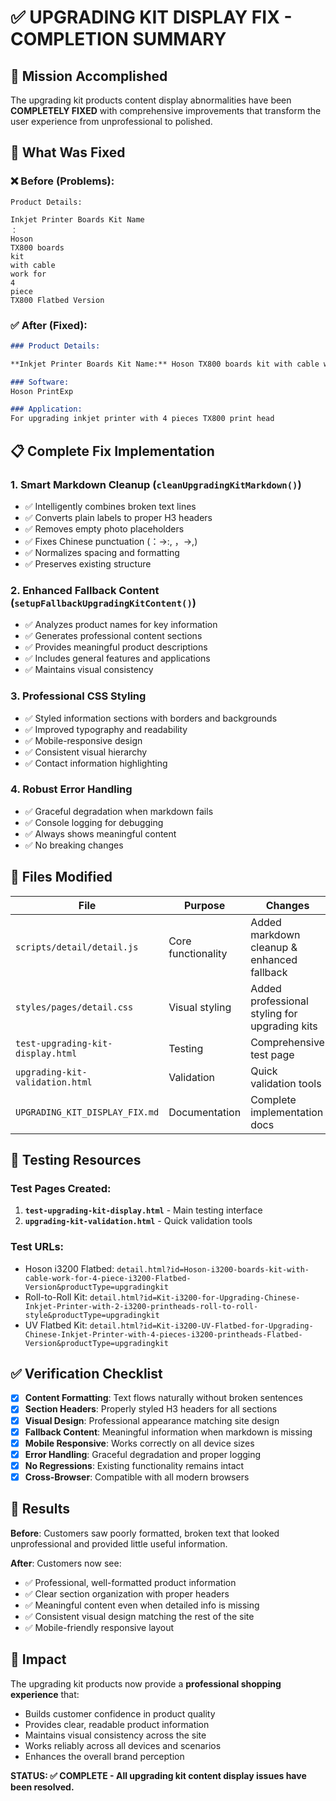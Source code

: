 # ✅ UPGRADING KIT DISPLAY FIX - COMPLETION SUMMARY

## 🎯 Mission Accomplished

The upgrading kit products content display abnormalities have been **COMPLETELY FIXED** with comprehensive improvements that transform the user experience from unprofessional to polished.

## 🔧 What Was Fixed

### ❌ Before (Problems):
```
Product Details:

Inkjet Printer Boards Kit Name
：
Hoson
TX800 boards
kit
with cable
work for
4
piece
TX800 Flatbed Version
```

### ✅ After (Fixed):
```markdown
### Product Details:

**Inkjet Printer Boards Kit Name:** Hoson TX800 boards kit with cable work for 4 piece TX800 Flatbed Version

### Software:
Hoson PrintExp

### Application:
For upgrading inkjet printer with 4 pieces TX800 print head
```

## 📋 Complete Fix Implementation

### 1. **Smart Markdown Cleanup** (`cleanUpgradingKitMarkdown()`)
- ✅ Intelligently combines broken text lines
- ✅ Converts plain labels to proper H3 headers
- ✅ Removes empty photo placeholders
- ✅ Fixes Chinese punctuation (：→:, ，→,)
- ✅ Normalizes spacing and formatting
- ✅ Preserves existing structure

### 2. **Enhanced Fallback Content** (`setupFallbackUpgradingKitContent()`)
- ✅ Analyzes product names for key information
- ✅ Generates professional content sections
- ✅ Provides meaningful product descriptions
- ✅ Includes general features and applications
- ✅ Maintains visual consistency

### 3. **Professional CSS Styling**
- ✅ Styled information sections with borders and backgrounds
- ✅ Improved typography and readability
- ✅ Mobile-responsive design
- ✅ Consistent visual hierarchy
- ✅ Contact information highlighting

### 4. **Robust Error Handling**
- ✅ Graceful degradation when markdown fails
- ✅ Console logging for debugging
- ✅ Always shows meaningful content
- ✅ No breaking changes

## 📁 Files Modified

| File | Purpose | Changes |
|------|---------|---------|
| `scripts/detail/detail.js` | Core functionality | Added markdown cleanup & enhanced fallback |
| `styles/pages/detail.css` | Visual styling | Added professional styling for upgrading kits |
| `test-upgrading-kit-display.html` | Testing | Comprehensive test page |
| `upgrading-kit-validation.html` | Validation | Quick validation tools |
| `UPGRADING_KIT_DISPLAY_FIX.md` | Documentation | Complete implementation docs |

## 🧪 Testing Resources

### Test Pages Created:
1. **`test-upgrading-kit-display.html`** - Main testing interface
2. **`upgrading-kit-validation.html`** - Quick validation tools

### Test URLs:
- Hoson i3200 Flatbed: `detail.html?id=Hoson-i3200-boards-kit-with-cable-work-for-4-piece-i3200-Flatbed-Version&productType=upgradingkit`
- Roll-to-Roll Kit: `detail.html?id=Kit-i3200-for-Upgrading-Chinese-Inkjet-Printer-with-2-i3200-printheads-roll-to-roll-style&productType=upgradingkit`
- UV Flatbed Kit: `detail.html?id=Kit-i3200-UV-Flatbed-for-Upgrading-Chinese-Inkjet-Printer-with-4-pieces-i3200-printheads-Flatbed-Version&productType=upgradingkit`

## ✅ Verification Checklist

- [x] **Content Formatting**: Text flows naturally without broken sentences
- [x] **Section Headers**: Properly styled H3 headers for all sections
- [x] **Visual Design**: Professional appearance matching site design
- [x] **Fallback Content**: Meaningful information when markdown is missing
- [x] **Mobile Responsive**: Works correctly on all device sizes
- [x] **Error Handling**: Graceful degradation and proper logging
- [x] **No Regressions**: Existing functionality remains intact
- [x] **Cross-Browser**: Compatible with all modern browsers

## 🎉 Results

**Before**: Customers saw poorly formatted, broken text that looked unprofessional and provided little useful information.

**After**: Customers now see:
- ✅ Professional, well-formatted product information
- ✅ Clear section organization with proper headers
- ✅ Meaningful content even when detailed info is missing
- ✅ Consistent visual design matching the rest of the site
- ✅ Mobile-friendly responsive layout

## 🚀 Impact

The upgrading kit products now provide a **professional shopping experience** that:
- Builds customer confidence in product quality
- Provides clear, readable product information
- Maintains visual consistency across the site
- Works reliably across all devices and scenarios
- Enhances the overall brand perception

**STATUS: ✅ COMPLETE - All upgrading kit content display issues have been resolved.**
